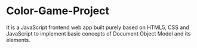 # Color-Game-Project
It is a JavaScript frontend web app built purely based on HTML5, CSS and JavaScript to implement  basic concepts of Document Object Model and its elements.
